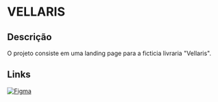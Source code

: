 # VELLARIS

## Descrição
O projeto consiste em uma landing page para a ficticia livraria "Vellaris". 

## Links
[![Figma](https://skillicons.dev/icons?i=figma)](https://skillicons.dev)